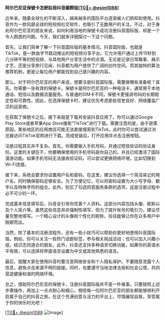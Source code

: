 **阿尔巴尼亚保號卡怎麽註冊抖音國際版[[TG💪+ @esim1088](https://t.me/s/esim1088)]**

近年来，随着全球化的不断深入，越来越多的国际平台逐渐被人们熟知和使用。抖音作为一款风靡全球的短视频社交软件，也吸引了无数用户的关注。不过，对于身处阿尔巴尼亚的朋友来说，如何利用当地的保號卡成功注册抖音国际版，却是一个令人困惑的问题。今天，我们就来详细探讨一下这个问题。

首先，让我们简单了解一下抖音国际版的基本情况。抖音国际版，也就是TikTok，是一款由字节跳动推出的短视频分享平台。它允许用户通过上传15秒到几分钟不等的短视频，与其他用户分享生活中的点滴。无论是记录日常趣事、展示才艺，还是分享旅行见闻，抖音都为用户提供了广阔的创作空间。而其独特的算法推荐机制，更是让每位用户都能找到自己感兴趣的内容。

那么，对于阿尔巴尼亚的用户来说，想要注册抖音国际版，需要做哪些准备呢？首先，你需要一张有效的保號卡。保號卡是阿尔巴尼亚的一种电话卡，通常用于本地通话、短信以及数据流量服务。与普通的SIM卡不同，保號卡更强调号码的长期稳定性和可靠性。因此，在选择保號卡时，建议优先考虑那些信誉良好、网络覆盖广泛的运营商。

在获取了保號卡之后，接下来就是下载并安装抖音应用了。你可以通过Google Play Store或者苹果App Store搜索“TikTok”进行下载。需要注意的是，由于政策原因，某些地区的应用商店可能无法直接搜索到TikTok，此时你可以尝试通过浏览器访问TikTok官网进行下载。完成安装后，打开应用并点击注册按钮。

注册过程其实并不复杂。首先，你需要输入手机号码，并通过短信验证码验证身份。这里的关键在于，你要确保使用的手机号码是你自己的，并且已经激活了国际漫游功能。如果手机号码无法接收验证码，可以尝试更换网络环境，比如切换到Wi-Fi连接。

接下来，系统会要求你设置用户名和密码。在这里，建议你选择一个简洁易记的用户名，同时确保密码足够安全。为了方便记忆，可以将密码设置为大小写字母、数字以及特殊字符的组合。此外，别忘了勾选同意服务条款的选项，这是注册过程中必不可少的一环。

完成基本信息填写后，抖音会引导你完善个人资料。这部分内容包括头像、昵称以及个人简介等。虽然这些信息并非强制性填写，但为了提升账号的吸引力，建议尽量完整地填写。一个精心设计的头像和个性化的昵称，往往能够让你在众多用户中脱颖而出。

当然，除了基本的注册流程外，还有一些小技巧可以帮助你更好地使用抖音国际版。例如，你可以关注一些热门话题标签，参与相关挑战活动；也可以加入兴趣小组，结识志同道合的朋友。此外，抖音还支持多种语言切换功能，如果你的英语水平有限，可以选择将界面语言设置为中文或其他熟悉的语言。

最后，提醒大家在使用抖音时要注意网络安全和个人隐私保护。不要随意泄露个人信息，避免点击来源不明的链接。同时，也要遵守当地法律法规和社会公德，共同营造健康和谐的网络环境。

总之，借助阿尔巴尼亚的保號卡，注册抖音国际版并不是一件难事。只要按照上述步骤操作，再加上一点点耐心和细心，相信每一位阿尔巴尼亚的朋友都能够顺利开启属于自己的抖音之旅。在这个充满创意与活力的平台上，尽情展现自我，享受属于你的快乐时光吧！

[[TG💪+ @esim1088](https://t.me/s/esim1088) ![Image](https://i.postimg.cc/4NQfJmqS/Snipaste-2025-05-13-00-14-12.png)]